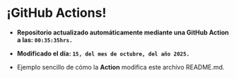 # ¡GitHub Actions!
* **Repositorio actualizado automáticamente mediante una GitHub Action a las: `00:35:35hrs.`**
* **Modificado el día: `15, del mes de octubre, del año 2025.`**

* Ejemplo sencillo de cómo la **Action** modifica este archivo README.md.
